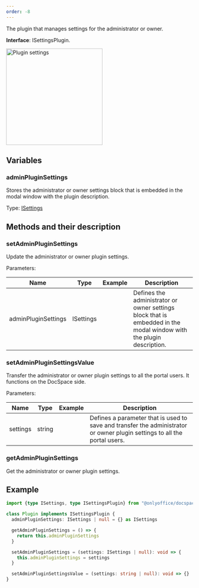 ```yaml
---
order: -8
---
```


The plugin that manages settings for the administrator or owner.

**Interface**: ISettingsPlugin.

<img alt="Plugin settings" src="/assets/images/docspace/settings-block.png" width="260px" />

## Variables

### adminPluginSettings

Stores the administrator or owner settings block that is embedded in the modal window with the plugin description.

Type: [ISettings](https://github.com/ONLYOFFICE/docspace-plugin-sdk/blob/master/src/interfaces/settings/ISettings.ts)

## Methods and their description

### setAdminPluginSettings

Update the administrator or owner plugin settings.

Parameters:

| Name                | Type      | Example | Description                                                                                                         |
| ------------------- | --------- | ------- | ------------------------------------------------------------------------------------------------------------------- |
| adminPluginSettings | ISettings |         | Defines the administrator or owner settings block that is embedded in the modal window with the plugin description. |

### setAdminPluginSettingsValue

Transfer the administrator or owner plugin settings to all the portal users. It functions on the DocSpace side.

Parameters:

| Name     | Type   | Example | Description                                                                                                               |
| -------- | ------ | ------- | ------------------------------------------------------------------------------------------------------------------------- |
| settings | string |         | Defines a parameter that is used to save and transfer the administrator or owner plugin settings to all the portal users. |

### getAdminPluginSettings

Get the administrator or owner plugin settings.

## Example

``` ts
import {type ISettings, type ISettingsPlugin} from "@onlyoffice/docspace-plugin-sdk"

class Plugin implements ISettingsPlugin {
  adminPluginSettings: ISettings | null = {} as ISettings

  getAdminPluginSettings = () => {
    return this.adminPluginSettings
  }

  setAdminPluginSettings = (settings: ISettings | null): void => {
    this.adminPluginSettings = settings
  }

  setAdminPluginSettingsValue = (settings: string | null): void => {}
}
```
